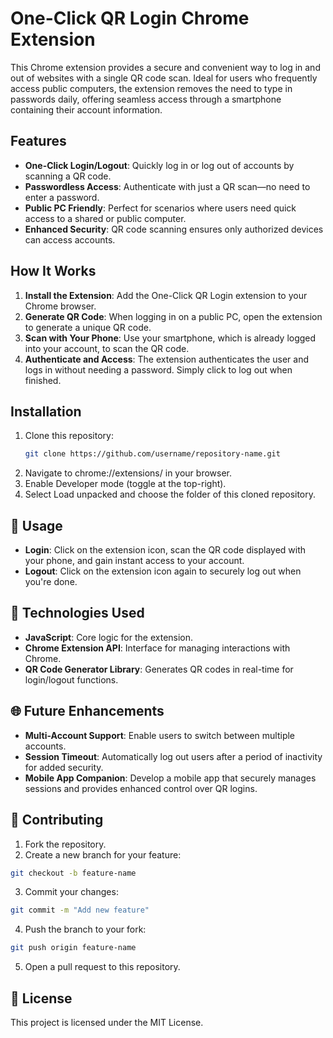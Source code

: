 # One-Click QR Login Chrome Extension

This Chrome extension provides a secure and convenient way to log in and out of websites with a single QR code scan. Ideal for users who frequently access public computers, the extension removes the need to type in passwords daily, offering seamless access through a smartphone containing their account information.

## Features

- **One-Click Login/Logout**: Quickly log in or log out of accounts by scanning a QR code.
- **Passwordless Access**: Authenticate with just a QR scan—no need to enter a password.
- **Public PC Friendly**: Perfect for scenarios where users need quick access to a shared or public computer.
- **Enhanced Security**: QR code scanning ensures only authorized devices can access accounts.

## How It Works

1. **Install the Extension**: Add the One-Click QR Login extension to your Chrome browser.
2. **Generate QR Code**: When logging in on a public PC, open the extension to generate a unique QR code.
3. **Scan with Your Phone**: Use your smartphone, which is already logged into your account, to scan the QR code.
4. **Authenticate and Access**: The extension authenticates the user and logs in without needing a password. Simply click to log out when finished.

## Installation

1. Clone this repository:
   ```bash
   git clone https://github.com/username/repository-name.git
2. Navigate to chrome://extensions/ in your browser.
3. Enable Developer mode (toggle at the top-right).
4. Select Load unpacked and choose the folder of this cloned repository.

## 📄 Usage
- **Login**: Click on the extension icon, scan the QR code displayed with your phone, and gain instant access to your account.
- **Logout**: Click on the extension icon again to securely log out when you're done.

## 🧰 Technologies Used
- **JavaScript**: Core logic for the extension.
- **Chrome Extension API**: Interface for managing interactions with Chrome.
- **QR Code Generator Library**: Generates QR codes in real-time for login/logout functions.

## 🌐 Future Enhancements
- **Multi-Account Support**: Enable users to switch between multiple accounts.
- **Session Timeout**: Automatically log out users after a period of inactivity for added security.
- **Mobile App Companion**: Develop a mobile app that securely manages sessions and provides enhanced control over QR logins.

## 🤝 Contributing
1. Fork the repository.
2. Create a new branch for your feature:
```bash
git checkout -b feature-name
```
3. Commit your changes:
```bash
git commit -m "Add new feature"
```
4. Push the branch to your fork:
```bash
git push origin feature-name
```
5. Open a pull request to this repository.

## 📜 License
This project is licensed under the MIT License.